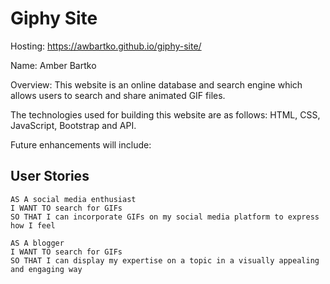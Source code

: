 # Giphy Site

Hosting: https://awbartko.github.io/giphy-site/

Name: Amber Bartko

Overview: This website is an online database and search engine which allows users to search and share animated GIF files.

The technologies used for building this website are as follows: HTML, CSS, JavaScript, Bootstrap and API.

Future enhancements will include:

## User Stories

```
AS A social media enthusiast
I WANT TO search for GIFs
SO THAT I can incorporate GIFs on my social media platform to express how I feel

AS A blogger
I WANT TO search for GIFs
SO THAT I can display my expertise on a topic in a visually appealing and engaging way
```
